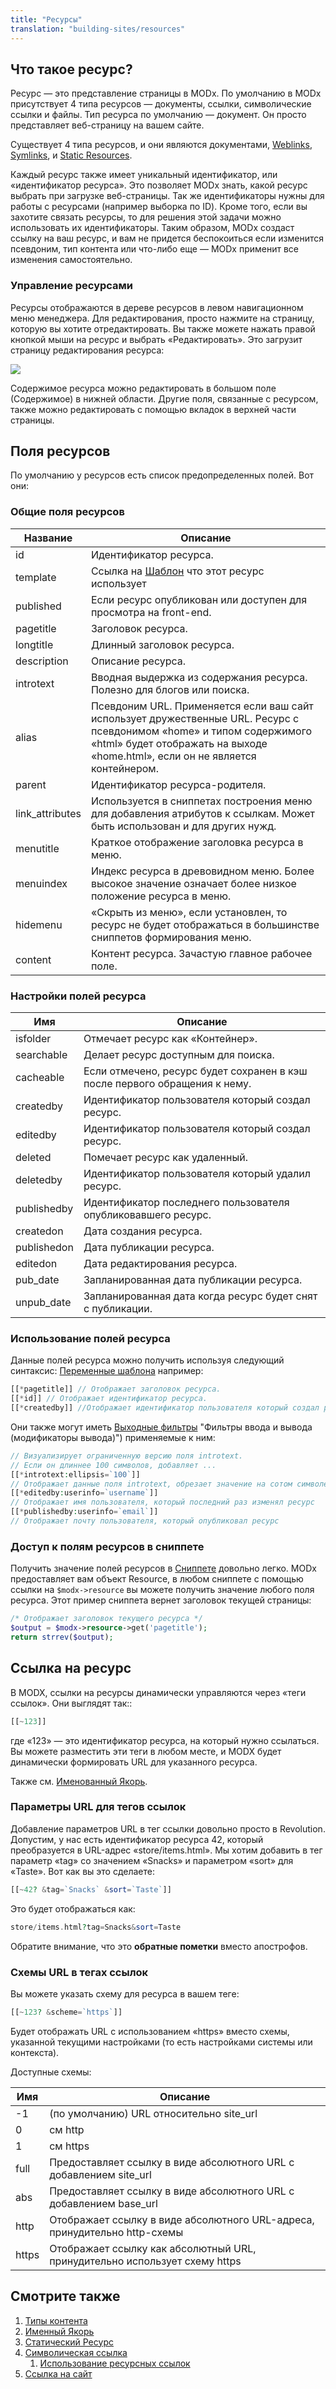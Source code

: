 ```yaml
---
title: "Ресурсы"
translation: "building-sites/resources"
---
```


## Что такое ресурс?

Ресурс — это представление страницы в MODx. По умолчанию в MODx присутствует 4 типа ресурсов — документы, ссылки, символические ссылки и файлы. Тип ресурса по умолчанию — документ. Он просто представляет веб-страницу на вашем сайте.

Существует 4 типа ресурсов, и они являются документами, [Weblinks](building-sites/resources/weblink "Weblink"), [Symlinks](building-sites/resources/symlink "Symlink"), и [Static Resources](building-sites/resources/static-resource "Static Resource").

Каждый ресурс также имеет уникальный идентификатор, или «идентификатор ресурса». Это позволяет MODx знать, какой ресурс выбрать при загрузке веб-страницы. Так же идентификаторы нужны для работы с ресурсами (например выборка по ID). Кроме того, если вы захотите связать ресурсы, то для решения этой задачи можно использовать их идентификаторы. Таким образом, MODx создаст ссылку на ваш ресурс, и вам не придется беспокоиться если изменится псевдоним, тип контента или что-либо еще — MODx применит все изменения самостоятельно.

### Управление ресурсами

Ресурсы отображаются в дереве ресурсов в левом навигационном меню менеджера. Для редактирования, просто нажмите на страницу, которую вы хотите отредактировать. Вы также можете нажать правой кнопкой мыши на ресурс и выбрать «Редактировать». Это загрузит страницу редактирования ресурса:

![](/2.x/en/building-sites/resources/resource-edit1_v2.3.png)

Содержимое ресурса можно редактировать в большом поле (Содержимое) в нижней области. Другие поля, связанные с ресурсом, также можно редактировать с помощью вкладок в верхней части страницы.

## Поля ресурсов

По умолчанию у ресурсов есть список предопределенных полей. Вот они:

### Общие поля ресурсов

| Название         | Описание                                                                                                                                                                                               |
| ---------------- | ------------------------------------------------------------------------------------------------------------------------------------------------------------------------------------------------------ |
| id               | Идентификатор ресурса.                                                                                                                                                                                 |
| template         | Ссылка на [Шаблон](building-sites/elements/templates "Templates") что этот ресурс использует                                                                                                           |
| published        | Если ресурс опубликован или доступен для просмотра на front-end.                                                                                                                                       |
| pagetitle        | Заголовок ресурса.                                                                                                                                                                                     |
| longtitle        | Длинный заголовок ресурса.                                                                                                                                                                             |
| description      | Описание ресурса.                                                                                                                                                                                      |
| introtext        | Вводная выдержка из содержания ресурса. Полезно для блогов или поиска.                                                                                                                                 |
| alias            | Псевдоним URL. Применяется если ваш сайт использует дружественные URL. Ресурс с псевдонимом «home» и типом содержимого «html» будет отображать на выходе «home.html», если он не является контейнером. |
| parent           | Идентификатор ресурса-родителя.                                                                                                                                                                        |
| link\_attributes | Используется в сниппетах построения меню для добавления атрибутов к ссылкам. Может быть использован и для других нужд.                                                                                 |
| menutitle        | Краткое отображение заголовка ресурса в меню.                                                                                                                                                          |
| menuindex        | Индекс ресурса в древовидном меню. Более высокое значение означает более низкое положение ресурса в меню.                                                                                              |
| hidemenu         | «Скрыть из меню», если установлен, то ресурс не будет отображаться в большинстве сниппетов формирования меню.                                                                                          |
| content          | Контент ресурса. Зачастую главное рабочее поле.                                                                                                                                                        |

### Настройки полей ресурса

| Имя         | Описание                                                                   |
| ----------- | -------------------------------------------------------------------------- |
| isfolder    | Отмечает ресурс как «Контейнер».                                           |
| searchable  | Делает ресурс доступным для поиска.                                        |
| cacheable   | Если отмечено, ресурс будет сохранен в кэш после первого обращения к нему. |
| createdby   | Идентификатор пользователя который создал ресурс.                          |
| editedby    | Идентификатор пользователя который создал ресурс.                          |
| deleted     | Помечает ресурс как удаленный.                                             |
| deletedby   | Идентификатор пользователя который удалил ресурс.                          |
| publishedby | Идентификатор последнего пользователя опубликовавшего ресурс.              |
| createdon   | Дата создания ресурса.                                                     |
| publishedon | Дата публикации ресурса.                                                   |
| editedon    | Дата редактирования ресурса.                                               |
| pub\_date   | Запланированная дата публикации ресурса.                                   |
| unpub\_date | Запланированная дата когда ресурс будет снят с публикации.                 |

### Использование полей ресурса

Данные полей ресурса можно получить используя следующий синтаксис: [Переменные шаблона](building-sites/elements/template-variables "Переменные шаблона") например:

``` php
[[*pagetitle]] // Отображает заголовок ресурса.
[[*id]] // Отображает идентификатор ресурса.
[[*createdby]] //Отображает идентификатор пользователя который создал ресурс.
```

Они также могут иметь [Выходные фильтры](building-sites/tag-syntax/output-filters) "Фильтры ввода и вывода (модификаторы вывода)") применяемые к ним:

``` php
// Визуализирует ограниченную версию поля introtext.
// Если он длиннее 100 символов, добавляет ...
[[*introtext:ellipsis=`100`]]
// Отображает данные поля introtext, обрезает значение на сотом символе.
[[*editedby:userinfo=`username`]]
// Отображает имя пользователя, который последний раз изменял ресурс
[[*publishedby:userinfo=`email`]]
// Отображает почту пользователя, который опубликовал ресурс
```

### Доступ к полям ресурсов в сниппете

Получить значение полей ресурсов в [Сниппете](extending-modx/snippets "Сниппеты") довольно легко. MODx предоставляет вам объект Resource, в любом сниппете с помощью ссылки на `$modx->resource` вы можете получить значение любого поля ресурса. Этот пример сниппета вернет заголовок текущей страницы:

``` php
/* Отображает заголовок текущего ресурса */
$output = $modx->resource->get('pagetitle');
return strrev($output);
```

## Ссылка на ресурс

В MODX, ссылки на ресурсы динамически управляются через «теги ссылок». Они выглядят так::

``` php
[[~123]]
```

где «123» — это идентификатор ресурса, на который нужно ссылаться. Вы можете разместить эти теги в любом месте, и MODX будет динамически формировать URL для указанного ресурса.

Также см. [Именованный Якорь](building-sites/integrating-templates/named-anchor "Именованный Якорь").

### Параметры URL для тегов ссылок

Добавление параметров URL в тег ссылки довольно просто в Revolution. Допустим, у нас есть идентификатор ресурса 42, который преобразуется в URL-адрес «store/items.html». Мы хотим добавить в тег параметр «tag» со значением «Snacks» и параметром «sort» для «Taste». Вот как вы это сделаете:

``` php
[[~42? &tag=`Snacks` &sort=`Taste`]]
```

Это будет отображаться как:

``` php
store/items.html?tag=Snacks&sort=Taste
```

Обратите внимание, что это **обратные пометки** вместо апострофов.

### Схемы URL в тегах ссылок

Вы можете указать схему для ресурса в вашем теге:

``` php
[[~123? &scheme=`https`]]
```

Будет отображать URL с использованием «https» вместо схемы, указанной текущими настройками (то есть настройками системы или контекста).

Доступные схемы:

| Имя   | Описание                                                                   |
| ----- | -------------------------------------------------------------------------- |
| -1    | (по умолчанию) URL относительно site\_url                                  |
| 0     | см http                                                                    |
| 1     | см https                                                                   |
| full  | Предоставляет ссылку в виде абсолютного URL с добавлением site\_url        |
| abs   | Предоставляет ссылку в виде абсолютного URL с добавлением base\_url        |
| http  | Отображает ссылку в виде абсолютного URL-адреса, принудительно http-схемы  |
| https | Отображает ссылку как абсолютный URL, принудительно использует схему https |

## Смотрите также

1. [Типы контента](building-sites/resources/content-types)
2. [Именный Якорь](building-sites/integrating-templates/named-anchor)
3. [Статический Ресурс](building-sites/resources/static-resource)
4. [Символическая ссылка](building-sites/resources/symlink)
    1. [Использование ресурсных ссылок](building-sites/resources/symlink/using-resource-symlinks)
5. [Ссылка на сайт](building-sites/resources/weblink)
